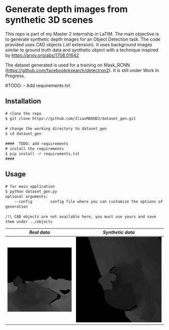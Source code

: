 # Generate depth images from synthetic 3D scenes
This repo is part of my Master 2 internship in LaTIM. The main objective is to generate synthetic depth images for an Object Detection task. 
The code provided uses CAD objects (.stl extension). It uses background images similar to ground truth data and synthetic object with a technique inspired by 
https://arxiv.org/abs/1708.01642

The dataset generated is used for a training on Mask_RCNN (https://github.com/facebookresearch/detectron2). It is still under Work In Progress.

#TODO:
    - Add requirements.txt

## Installation

```console
# clone the repo
$ git clone https://github.com/IliasMAOUDJ/dataset_gen.git

# change the working directory to dataset_gen
$ cd dataset_gen

####  TODO: add requirements
# install the requirements
$ pip install -r requirements.txt
####
```

## Usage

```console
# for main application
$ python dataset_gen.py
optional arguments:
    --config		config file where you can customize the options of generation

/!\ CAD objects are not available here, you must use yours and save them under ../objects
```





| *Real data* | *Synthetic data* |
|:--:|:--:| 
| ![](https://github.com/IliasMAOUDJ/dataset_gen/blob/main/images/GT.png) | ![](https://github.com/IliasMAOUDJ/dataset_gen/blob/main/images/synthetic.png) |
